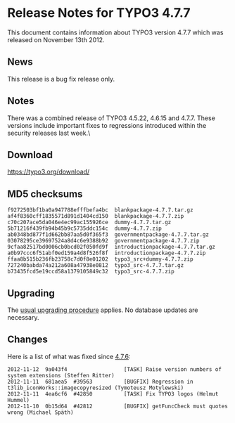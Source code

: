 Release Notes for TYPO3 4.7.7
=============================

This document contains information about TYPO3 version 4.7.7 which was
released on November 13th 2012.

News
----

This release is a bug fix release only.

Notes
-----

There was a combined release of TYPO3 4.5.22, 4.6.15 and 4.7.7. These
versions include important fixes to regressions introduced within the
security releases last week.\

Download
--------

<https://typo3.org/download/>

MD5 checksums
-------------

    f9272503bf1ba0a947788efffbefa4bc  blankpackage-4.7.7.tar.gz
    af4f8360cff1835571d891d1404cd150  blankpackage-4.7.7.zip
    c70c207ace5da046e4ec99ac155926ce  dummy-4.7.7.tar.gz
    5b71216f439fb94b45b9c5735ddc154c  dummy-4.7.7.zip
    ab0348bd877f1d662bb87aa5d0f365f3  governmentpackage-4.7.7.tar.gz
    03078295ce39697524a8d4c6e9388b92  governmentpackage-4.7.7.zip
    9cfaa82517bd0006cb0bcd02f050fd9f  introductionpackage-4.7.7.tar.gz
    a0b97ccc6f51abf0ed159a4d8f526f8f  introductionpackage-4.7.7.zip
    ffaa8b515b236fb23758c7d0f8e01202  typo3_src+dummy-4.7.7.zip
    727240babda74a212a608a47938e0812  typo3_src-4.7.7.tar.gz
    b73435fcd5e19ccd58a1379105849c32  typo3_src-4.7.7.zip

Upgrading
---------

The [usual upgrading
procedure](https://docs.typo3.org/typo3cms/InstallationGuide/) applies.
No database updates are necessary.

Changes
-------

Here is a list of what was fixed since [4.7.6](TYPO3_4.7.6 "wikilink"):

    2012-11-12  9a043f4                  [TASK] Raise version numbers of system extensions (Steffen Ritter)
    2012-11-11  681aea5  #39563          [BUGFIX] Regression in t3lib_iconWorks::imagecopyresized (Tymoteusz Motylewski)
    2012-11-11  4ea6cf6  #42850          [TASK] Fix TYPO3 logos (Helmut Hummel)
    2012-11-10  0b15d64  #42812          [BUGFIX] getFuncCheck must quotes wrong (Michael Späth)


